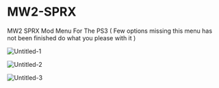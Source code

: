 # MW2-SPRX
MW2 SPRX Mod Menu For The PS3 ( Few options missing this menu has not been finished do what you please with it )

![Untitled-1](https://github.com/extortionate/MW2-SPRX/assets/131308027/f3e73661-b61f-444c-b08b-ee9ed29150e8)

![Untitled-2](https://github.com/extortionate/MW2-SPRX/assets/131308027/91b03dca-34a5-48e5-9437-43b7c3b2dcfe)

![Untitled-3](https://github.com/extortionate/MW2-SPRX/assets/131308027/bf9bd802-7173-4dd1-a9f3-a33525960f01)
